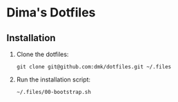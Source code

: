 # Dima's Dotfiles

## Installation

1. Clone the dotfiles:
   ```shell
   git clone git@github.com:dmk/dotfiles.git ~/.files
   ```
2. Run the installation script:
   ```shell
   ~/.files/00-bootstrap.sh
   ```
